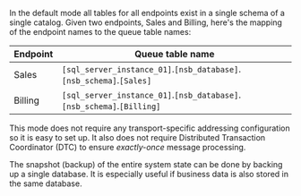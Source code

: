 In the default mode all tables for all endpoints exist in a single schema of a single catalog. Given two endpoints, Sales and Billing, here's the mapping of the endpoint names to the queue table names:

| Endpoint | Queue table name                                                      |
|----------|-----------------------------------------------------------------------|
| Sales    | `[sql_server_instance_01]`.`[nsb_database]`.`[nsb_schema]`.`[Sales]`  |
| Billing  | `[sql_server_instance_01]`.`[nsb_database]`.`[nsb_schema]`.`[Billing]`|

This mode does not require any transport-specific addressing configuration so it is easy to set up. It also does not require Distributed Transaction Coordinator (DTC) to ensure *exactly-once* message processing.

The snapshot (backup) of the entire system state can be done by backing up a single database. It is especially useful if business data is also stored in the same database.